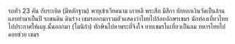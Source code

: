 รถทัว 23 คัน
กับระเบิด (มีหลักฐาน)
พายุเข้าเวียดนาม เกาหลี
พระสึก มีสีกา ยักยอกเงินวัดเป็นล้าน แอบทำมาเป็นปี
รถขนดิน ดินร่วง
เขมรออกมารวมตัวแสดงว่าไทยไปก้อบอักษรเขมร
นักท่องเที่ยวไทยไปประกาศให้ผญ.นั้นออกมา (โมนิก้า)
ทักษินไปหาพระที่จิงใจ
ยายเขมรไแเที่ยวเป็นลม ทหารไทยไปคอยช่วย
เขมร
